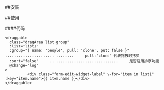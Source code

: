 ##安装

##使用

####代码

	<draggable
      class="dragArea list-group"
      :list="list1"
      :group="{ name: 'people', pull: 'clone', put: false }"	............................... 	pull:'clone' 代表拖拽时拷贝
      :sort="false"		............................... 	是否启用排序功能
      @change="log"
    >
	          <div class="form-edit-widget-label" v-for="item in list1" :key="item.name">{{ item.name }}</div>
	</draggable>

